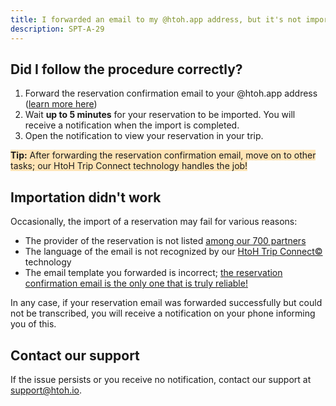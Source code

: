 ```yaml
---
title: I forwarded an email to my @htoh.app address, but it's not imported
description: SPT-A-29
---
```


## Did I follow the procedure correctly?

1. Forward the reservation confirmation email to your @htoh.app address ([learn more here](/en/htoh-trip-connect/how-to-import-my-reservation-through-email-transfer))
2. Wait **up to 5 minutes** for your reservation to be imported. You will receive a notification when the import is completed.
3. Open the notification to view your reservation in your trip.

<span style="background-color:moccasin;">**Tip:**</span><span style="background-color:moccasin;"> After forwarding the reservation confirmation email, move on to other tasks; our HtoH Trip Connect technology handles the job!</span>

## Importation didn't work

Occasionally, the import of a reservation may fail for various reasons:

* The provider of the reservation is not listed [among our 700 partners](/en/htoh-trip-connect/what-type-of-reservation-can-i-import-through-email-transfer)
* The language of the email is not recognized by our [HtoH Trip Connect©](/en/htoh-trip-connect/what-is-htoh-trip-connect-c) technology
* The email template you forwarded is incorrect; [the reservation confirmation email is the only one that is truly reliable!](/en/htoh-trip-connect/what-type-of-email-should-i-forward-to-import-a-reservation)

In any case, if your reservation email was forwarded successfully but could not be transcribed, you will receive a notification on your phone informing you of this.

## Contact our support

If the issue persists or you receive no notification, contact our support at [support@htoh.io](mailto:support@htoh.io).